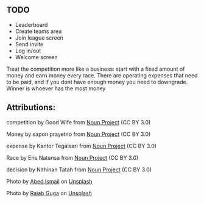 ## TODO

- Leaderboard
- Create teams area
- Join league screen
- Send invite 
- Log in/out
- Welcome screen

Treat the competition more like a business: start with a fixed amount of money and earn money every race. There are operating expenses that need to be paid, and if you dont have enough money you need to downgrade. Winner is whoever has the most money

## Attributions: 

competition by Good Wife from <a href="https://thenounproject.com/browse/icons/term/competition/" target="_blank" title="competition Icons">Noun Project</a> (CC BY 3.0)

Money by sapon prayetno from <a href="https://thenounproject.com/browse/icons/term/money/" target="_blank" title="Money Icons">Noun Project</a> (CC BY 3.0)

expense by Kantor Tegalsari from <a href="https://thenounproject.com/browse/icons/term/expense/" target="_blank" title="expense Icons">Noun Project</a> (CC BY 3.0)

Race by Eris Natansa from <a href="https://thenounproject.com/browse/icons/term/race/" target="_blank" title="Race Icons">Noun Project</a> (CC BY 3.0)

decision by Nithinan Tatah from <a href="https://thenounproject.com/browse/icons/term/decision/" target="_blank" title="decision Icons">Noun Project</a> (CC BY 3.0)

Photo by <a href="https://unsplash.com/@abedismail?utm_source=unsplash&utm_medium=referral&utm_content=creditCopyText">Abed Ismail</a> on <a href="https://unsplash.com/photos/ALbQK8Mt-TA?utm_source=unsplash&utm_medium=referral&utm_content=creditCopyText">Unsplash</a>
  
  Photo by <a href="https://unsplash.com/@rajabbarack?utm_source=unsplash&utm_medium=referral&utm_content=creditCopyText">Rajab Guga</a> on <a href="https://unsplash.com/photos/GmaWr2unLfM?utm_source=unsplash&utm_medium=referral&utm_content=creditCopyText">Unsplash</a>
  